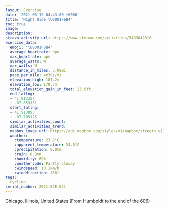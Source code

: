 ```yaml
---
layout: Exercise
date: '2021-06-19 04:43:00 +0000'
title: "Night Ride \U0001F6B4"
toc: true
image:
description:
strava_activity_url: https://www.strava.com/activities/5493042318
exercise_data:
  emoji: "\U0001F6B4"
  average_heartrate: bpm
  max_heartrate: bpm
  average_watts: W
  max_watts: W
  distance_in_miles: 3.09mi
  pace_per_mile: 4m39s/mi
  elevation_high: 187.2m
  elevation_low: 179.5m
  total_elevation_gain_in_feet: 23.6ft
  end_latlng:
  - 41.913357
  - -87.653131
  start_latlng:
  - 41.913893
  - -87.705125
  similar_activities_count:
  similar_activities_trend:
  mapbox_image_url: https://api.mapbox.com/styles/v1/mapbox/streets-v11/static/path-5+787af2-1.0(yhy~F%60%7ChvOSI%40RG%3FBBLK%3FK%40%40Cy%40Ic%40Bk%40G%5B%40MHKF%3FDD%40HAREZ%40LBDH%40BEBOEiCCeF%3FmDGiG%40u%40AwL%40%7B%40Ds%40CeAFwAEkC%3FiDCiB%40gEE%7DIA_QBkGK%7BN%3F_CCk%40A_C%3Fy%40EoBIi%40KgEWeFGaE%3FyBBiCDo%40T%7DAD%5DCs%40%3FwBEyDBq%40EaDAoGGaABoA%3F%7BCIeG%40wCCqAMiCCMIIIGM%40KBIJI%60%40CjADNJLADW%3FWRoBA_%40DSA%7B%40BGAGEEICqABkAG_BG_%40As%40M%5D_%40yBCQGYi%40mDMeAy%40cFASAsB%40yBM%7DYD%5BZa%40Ra%40fAgB%7CBgDrHsLpBsCLIN%5BJGAAP%5DNI),pin-s-s+e5b22e(-87.70513,41.91389),pin-s-f+89ae00(-87.65313999999998,41.91335000000002)/auto/800x800?access_token=pk.eyJ1Ijoiam9zaGJlY2ttYW4iLCJhIjoiY205eWR2aDd1MWZ6djJrbXc4a3M0bWZleiJ9.XiG9OWkNcZk2QzjJbxLB4A
  weather:
    :temperature: 23.8°C
    :apparent_temperature: 24.8°C
    :precipitation: 0.0mm
    :rain: 0.0mm
    :humidity: 69%
    :weathercode: Partly cloudy
    :windspeed: 13.1km/h
    :winddirection: 188°
tags:
- cycling
serial_number: 2021.ECE.021
---
```

Chicago, Illinois, United States (From Humboldt to the end of the 606)
